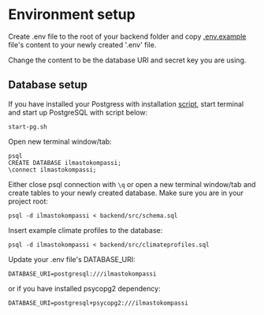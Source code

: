 # Environment setup

Create .env file to the root of your backend folder and copy [.env.example](/backend/.env.example) file's content to your newly created '.env' file.

Change the content to be the database URI and secret key you are using.

## Database setup

If you have installed your Postgress with installation [script](https://github.com/hy-tsoha/local-pg), start terminal and start up PostgreSQL with script below:

```
start-pg.sh
```

Open new terminal window/tab:

```
psql
CREATE DATABASE ilmastokompassi;
\connect ilmastokompassi;
```

Either close psql connection with `\q` or open a new terminal window/tab and create tables to your newly created database. Make sure you are in your project root:

```
psql -d ilmastokompassi < backend/src/schema.sql
```

Insert example climate profiles to the database:

```
psql -d ilmastokompassi < backend/src/climateprofiles.sql
```

Update your .env file's DATABASE_URI:

```
DATABASE_URI=postgresql:///ilmastokompassi
```

or if you have installed psycopg2 dependency:

```
DATABASE_URI=postgresql+psycopg2:///ilmastokompassi
```
